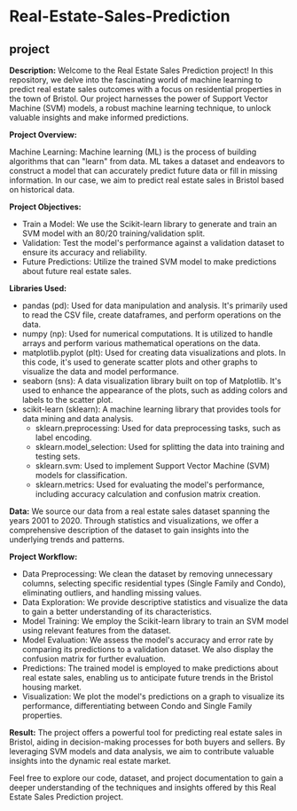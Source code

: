 # Real-Estate-Sales-Prediction

## project 


**Description:**
Welcome to the Real Estate Sales Prediction project! In this repository, we delve into the fascinating world of machine learning to predict real estate sales outcomes with a focus on residential properties in the town of Bristol. Our project harnesses the power of Support Vector Machine (SVM) models, a robust machine learning technique, to unlock valuable insights and make informed predictions.


**Project Overview:**

Machine Learning:
Machine learning (ML) is the process of building algorithms that can "learn" from data. ML takes a dataset and endeavors to construct a model that can accurately predict future data or fill in missing information. In our case, we aim to predict real estate sales in Bristol based on historical data.

**Project Objectives:**
* Train a Model: We use the Scikit-learn library to generate and train an SVM model with an 80/20 training/validation split.
* Validation: Test the model's performance against a validation dataset to ensure its accuracy and reliability.
* Future Predictions: Utilize the trained SVM model to make predictions about future real estate sales.

**Libraries Used:**
* pandas (pd): Used for data manipulation and analysis. It's primarily used to read the CSV file, create dataframes, and perform operations on the data.
* numpy (np): Used for numerical computations. It is utilized to handle arrays and perform various mathematical operations on the data.
* matplotlib.pyplot (plt): Used for creating data visualizations and plots. In this code, it's used to generate scatter plots and other graphs to visualize the data and model performance.
* seaborn (sns): A data visualization library built on top of Matplotlib. It's used to enhance the appearance of the plots, such as adding colors and labels to the scatter plot.
* scikit-learn (sklearn): A machine learning library that provides tools for data mining and data analysis.
  * sklearn.preprocessing: Used for data preprocessing tasks, such as label encoding.
  * sklearn.model_selection: Used for splitting the data into training and testing sets.
  * sklearn.svm: Used to implement Support Vector Machine (SVM) models for classification.
  * sklearn.metrics: Used for evaluating the model's performance, including accuracy calculation and confusion matrix creation.

**Data:**
We source our data from a real estate sales dataset spanning the years 2001 to 2020. Through statistics and visualizations, we offer a comprehensive description of the dataset to gain insights into the underlying trends and patterns.

**Project Workflow:**
* Data Preprocessing: We clean the dataset by removing unnecessary columns, selecting specific residential types (Single Family and Condo), eliminating outliers, and handling missing values.
* Data Exploration: We provide descriptive statistics and visualize the data to gain a better understanding of its characteristics.
* Model Training: We employ the Scikit-learn library to train an SVM model using relevant features from the dataset.
* Model Evaluation: We assess the model's accuracy and error rate by comparing its predictions to a validation dataset. We also display the confusion matrix for further evaluation.
* Predictions: The trained model is employed to make predictions about real estate sales, enabling us to anticipate future trends in the Bristol housing market.
* Visualization: We plot the model's predictions on a graph to visualize its performance, differentiating between Condo and Single Family properties.

**Result:**
The project offers a powerful tool for predicting real estate sales in Bristol, aiding in decision-making processes for both buyers and sellers. By leveraging SVM models and data analysis, we aim to contribute valuable insights into the dynamic real estate market.

Feel free to explore our code, dataset, and project documentation to gain a deeper understanding of the techniques and insights offered by this Real Estate Sales Prediction project.
